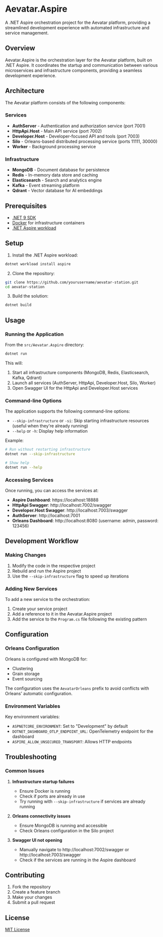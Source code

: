 # Aevatar.Aspire

A .NET Aspire orchestration project for the Aevatar platform, providing a streamlined development experience with automated infrastructure and service management.

## Overview

Aevatar.Aspire is the orchestration layer for the Aevatar platform, built on .NET Aspire. It coordinates the startup and communication between various microservices and infrastructure components, providing a seamless development experience.

## Architecture

The Aevatar platform consists of the following components:

### Services

- **AuthServer** - Authentication and authorization service (port 7001)
- **HttpApi.Host** - Main API service (port 7002)
- **Developer.Host** - Developer-focused API and tools (port 7003)
- **Silo** - Orleans-based distributed processing service (ports 11111, 30000)
- **Worker** - Background processing service

### Infrastructure

- **MongoDB** - Document database for persistence
- **Redis** - In-memory data store and caching
- **Elasticsearch** - Search and analytics engine
- **Kafka** - Event streaming platform
- **Qdrant** - Vector database for AI embeddings

## Prerequisites

- [.NET 9 SDK](https://dotnet.microsoft.com/download/dotnet/9.0)
- [Docker](https://www.docker.com/products/docker-desktop/) for infrastructure containers
- [.NET Aspire workload](https://learn.microsoft.com/en-us/dotnet/aspire/get-started/install)

## Setup

1. Install the .NET Aspire workload:

```bash
dotnet workload install aspire
```

2. Clone the repository:

```bash
git clone https://github.com/yourusername/aevatar-station.git
cd aevatar-station
```

3. Build the solution:

```bash
dotnet build
```

## Usage

### Running the Application

From the `src/Aevatar.Aspire` directory:

```bash
dotnet run
```

This will:
1. Start all infrastructure components (MongoDB, Redis, Elasticsearch, Kafka, Qdrant)
2. Launch all services (AuthServer, HttpApi, Developer.Host, Silo, Worker)
3. Open Swagger UI for the HttpApi and Developer.Host services

### Command-line Options

The application supports the following command-line options:

- `--skip-infrastructure` or `-si`: Skip starting infrastructure resources (useful when they're already running)
- `--help` or `-h`: Display help information

Example:

```bash
# Run without restarting infrastructure
dotnet run --skip-infrastructure

# Show help
dotnet run --help
```

### Accessing Services

Once running, you can access the services at:

- **Aspire Dashboard**: https://localhost:18888
- **HttpApi Swagger**: http://localhost:7002/swagger
- **Developer.Host Swagger**: http://localhost:7003/swagger
- **AuthServer**: http://localhost:7001
- **Orleans Dashboard**: http://localhost:8080 (username: admin, password: 123456)

## Development Workflow

### Making Changes

1. Modify the code in the respective project
2. Rebuild and run the Aspire project
3. Use the `--skip-infrastructure` flag to speed up iterations

### Adding New Services

To add a new service to the orchestration:

1. Create your service project
2. Add a reference to it in the Aevatar.Aspire project
3. Add the service to the `Program.cs` file following the existing pattern

## Configuration

### Orleans Configuration

Orleans is configured with MongoDB for:
- Clustering
- Grain storage
- Event sourcing

The configuration uses the `AevatarOrleans` prefix to avoid conflicts with Orleans' automatic configuration.

### Environment Variables

Key environment variables:
- `ASPNETCORE_ENVIRONMENT`: Set to "Development" by default
- `DOTNET_DASHBOARD_OTLP_ENDPOINT_URL`: OpenTelemetry endpoint for the dashboard
- `ASPIRE_ALLOW_UNSECURED_TRANSPORT`: Allows HTTP endpoints

## Troubleshooting

### Common Issues

1. **Infrastructure startup failures**
   - Ensure Docker is running
   - Check if ports are already in use
   - Try running with `--skip-infrastructure` if services are already running

2. **Orleans connectivity issues**
   - Ensure MongoDB is running and accessible
   - Check Orleans configuration in the Silo project

3. **Swagger UI not opening**
   - Manually navigate to http://localhost:7002/swagger or http://localhost:7003/swagger
   - Check if the services are running in the Aspire dashboard

## Contributing

1. Fork the repository
2. Create a feature branch
3. Make your changes
4. Submit a pull request

## License

[MIT License](LICENSE) 